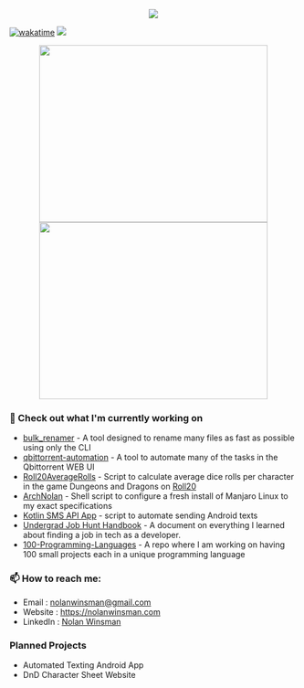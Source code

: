 <p align="center"><a href="https://github.com/anuraghazra/github-readme-stats">
  <img align="center" src="https://github-readme-stats.vercel.app/api?username=nolanwinsman&show_icons=true&theme=synthwave" />
</a></p>

[![wakatime](https://wakatime.com/badge/user/c1e9acdf-c5d7-4b21-8793-88704324942d.svg)](https://wakatime.com/@c1e9acdf-c5d7-4b21-8793-88704324942d)
![](https://komarev.com/ghpvc/?username=nolanwinsman)

[comment]: <> (Background Color #2b213a)
[comment]: <> (Foreground Color #e5289e)
<p align="center"><a href="https://wakatime.com/@nolanwinsman">
  <img align="center" width="400" height="310" src="https://wakatime.com/share/@nolanwinsman/0f2483f5-1b52-45f6-b891-8de2f3b0ff2e.svg" />
</a>
<a href="https://wakatime.com/@nolanwinsman">
  <img align="center" width="400" height="310" src="https://wakatime.com/share/@nolanwinsman/25e8b713-fd07-450d-953b-ea691391556a.svg" />
</a></p>



### 👷 Check out what I'm currently working on
- [bulk_renamer](https://github.com/nolanwinsman/bulk_renamer) - A tool designed to rename many files as fast as possible using only the CLI
- [qbittorrent-automation](https://github.com/nolanwinsman/qbittorrent-automation) - A tool to automate many of the tasks in the Qbittorrent WEB UI
- [Roll20AverageRolls](https://github.com/nolanwinsman/Roll20AverageRolls) - Script to calculate average dice rolls per character in the game Dungeons and Dragons on [Roll20](https://roll20.net/welcome)
- [ArchNolan](https://github.com/nolanwinsman/ArchNolan) - Shell script to configure a fresh install of Manjaro Linux to my exact specifications
- [Kotlin SMS API App](https://github.com/nolanwinsman/KotlinSMSAPIApp) - script to automate sending Android texts
- [Undergrad Job Hunt Handbook](https://github.com/nolanwinsman/UndergradJobHuntHandbook) - A document on everything I learned about finding a job in tech as a developer.
- [100-Programming-Languages](https://github.com/nolanwinsman/100-Programming-Languages) - A repo where I am working on having 100 small projects each in a unique programming language

### 📫 How to reach me:
  - Email     : [nolanwinsman@gmail.com](nolanwinsman@gmail.com)
  - Website   : <https://nolanwinsman.com>
  - LinkedIn  : [Nolan Winsman](https://www.linkedin.com/in/nolan-winsman-72540419b/)

### Planned Projects
- Automated Texting Android App
- DnD Character Sheet Website